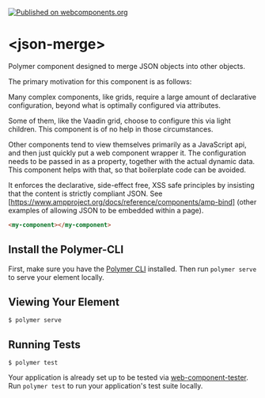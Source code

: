 [![Published on webcomponents.org](https://img.shields.io/badge/webcomponents.org-published-blue.svg)](https://www.webcomponents.org/element/bahrus/json-merge)

# \<json-merge\>

Polymer component designed to merge JSON objects into other objects.

The primary motivation for this component is as follows:

Many complex components, like grids, require a large amount of declarative configuration, beyond what is optimally configured via attributes.

Some of them, like the Vaadin grid, choose to configure this via light children.  This component is of no help in those circumstances.

Other components tend to view themselves primarily as a JavaScript api, and then just quickly put a web component wrapper it.  The configuration needs to be passed in as a property, together with the actual dynamic data.  This component helps with that, so that boilerplate code can be avoided.

It enforces the declarative, side-effect free, XSS safe principles by insisting that the content is strictly compliant JSON.  See [https://www.ampproject.org/docs/reference/components/amp-bind] (other examples of allowing JSON to be embedded within a page).

<!--
```
<custom-element-demo>
  <template>
                  <link rel="import" href="../json-merge-sync.html">
          
          <dom-module id="my-component">
            <template>
              <div>Input:</div>
              <textarea id="textA" value="{{taInput::input}}" rows="10" cols="40">
[
  {"name": "Harry Potter", "age":"13"},
  {"name": "Albus Dumbledore", "age":"279"}
]
              </textarea>
              <br>
              <div>See markup to see json text that is getting merged...</div>
              <br>
              <json-merge  watch="[[jsonInput]]" wrap-object-with-path="data" result="{{mergedObject}}">
                <script type="application/json">
                [{
                  "columns":[
                      {"id": "index",       "name": "Index",      "field": "index"},
                      {"id": "isActive",    "name": "Active",     "field": "isActive"},
                      {"id": "balance",     "name": "Balance",    "field": "balance", "formatter":  "${refs.testFormatter}"},
                      {"id": "age",         "name": "Age",        "field": "age"},
                      {"id": "eyeColor",    "name": "Eye Color",  "field": "eyeColor"},
                      {"id": "name",        "name": "Name",       "field": "name"},
                      {"id": "gender",      "name": "Gender",     "field": "gender"},
                      {"id": "company",     "name":"Company",     "field": "company"}
                  ],
                  "gridOptions":{
                      "enableCellNavigation": true,
                      "enableColumnReorder": false
                  }
                }]
                </script>
              </json-merge>
              <div>Output:</div>
              <textarea rows="15" cols="80">[[mergedObjectStringified]]</textarea>
            </template>
          </dom-module>
          <script>
            class MyComponent extends Polymer.Element{
              static get is(){return 'my-component';}
              static get properties(){
                return {
                  taInput: {
                    type: String,
                    observer: 'convertTextAreaToJSON'
                  },
                  jsonInput:{
                    type: Object
                  },
                  mergedObject:{
                    type: Object,
                    observer: 'onMergedObjectChanges'
                  },
                  mergedObjectStringified:{
                    type: String,
                  }
                }
              }
              convertTextAreaToJSON(){
                try{
                  var json = JSON.parse(this.$.textA.value);
                  this.jsonInput = json;
                }catch(e){
                  console.warn({invalidJson:e});
                }
                
              }
              onMergedObjectChanges(){
                this.mergedObjectStringified = JSON.stringify(this.mergedObject);
              }
              ready(){
                super.ready();
                this.convertTextAreaToJSON();
              }
            }
            customElements.define(MyComponent.is, MyComponent);
          </script>
          <my-component></my-component>
  </template>
</custom-element-demo>
```
-->
```html
<my-component></my-component>
```

## Install the Polymer-CLI

First, make sure you have the [Polymer CLI](https://www.npmjs.com/package/polymer-cli) installed. Then run `polymer serve` to serve your element locally.

## Viewing Your Element

```
$ polymer serve
```

## Running Tests

```
$ polymer test
```

Your application is already set up to be tested via [web-component-tester](https://github.com/Polymer/web-component-tester). Run `polymer test` to run your application's test suite locally.
